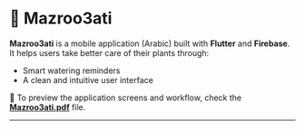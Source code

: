 # 🌱 Mazroo3ati  

**Mazroo3ati** is a mobile application (Arabic) built with **Flutter** and **Firebase**.  
It helps users take better care of their plants through:  
- Smart watering reminders 
- A clean and intuitive user interface   

📄 To preview the application screens and workflow, check the **[Mazroo3ati.pdf](Mazroo3ati.pdf)** file.  

---
